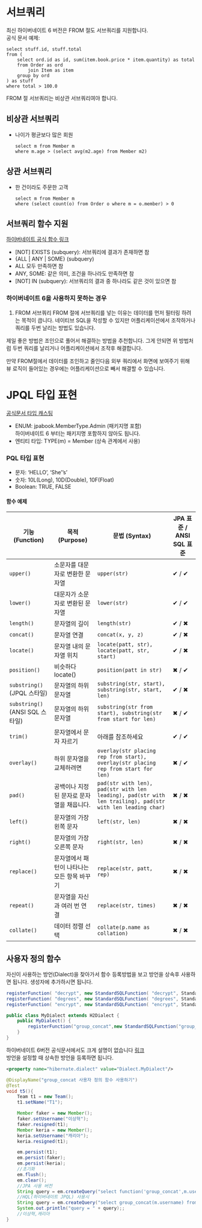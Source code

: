 # 서브쿼리 

최신 하이버네이트 6 버전은 FROM 절도 서브쿼리를 지원합니다.  
공식 문서 예제:  
```jpaql
select stuff.id, stuff.total
from (
    select ord.id as id, sum(item.book.price * item.quantity) as total
    from Order as ord
        join Item as item
    group by ord
) as stuff
where total > 100.0
```  
FROM 절 서브쿼리는 비상관 서브쿼리여야 합니다.  

## 비상관 서브쿼리 
+ 나이가 평균보다 많은 회원
    ```jpaql
    select m from Member m
    where m.age > (select avg(m2.age) from Member m2) 
    ```
## 상관 서브쿼리
+ 한 건이라도 주문한 고객
    ```jpaql
    select m from Member m
    where (select count(o) from Order o where m = o.member) > 0
    ```  

## 서브쿼리 함수 지원
[하이버네이트 공식 함수 링크](https://docs.jboss.org/hibernate/orm/6.4/querylanguage/html_single/Hibernate_Query_Language.html#conditional-expressions)  
+  [NOT] EXISTS (subquery): 서브쿼리에 결과가 존재하면 참  
+  {ALL | ANY | SOME} (subquery)  
+  ALL 모두 만족하면 참  
+  ANY, SOME: 같은 의미, 조건을 하나라도 만족하면 참  
+ [NOT] IN (subquery): 서브쿼리의 결과 중 하나라도 같은 것이 있으면 참  
  
### 하이버네이트 6을 사용하지 못하는 경우
1. FROM 서브쿼리
    FROM 절에 서브쿼리를 넣는 이유는 데이터를 먼저 필터링 하려는 목적이 큽니다. 
    네이티브 SQL을 작성할 수 있지만 어플리케이션에서 조작하거나 
    쿼리를 두번 날리는 방법도 있습니다.  
  
제일 좋은 방법은 조인으로 풀어서 해결하는 방법을 추천합니다. 
그게 안되면 위 방법처럼 두번 쿼리를 날리거나 어플리케이션에서 조작후 해결합니다.  
  
만약 FROM절에서 데이터를 조인하고 줄인다음 외부 쿼리에서 화면에 보여주기 위해 
뷰 로직이 들어있는 경우에는 어플리케이션으로 빼서 해결할 수 있습니다.  
  
# JPQL 타입 표현  
[공식문서 타입 캐스팅](https://docs.jboss.org/hibernate/orm/6.4/querylanguage/html_single/Hibernate_Query_Language.html#functions-typecasts)  

+ ENUM: jpabook.MemberType.Admin (패키지명 포함)  
    하이버네이트 6 부터는 패키지명 포함하지 않아도 됩니다.  
+ 엔티티 타입: TYPE(m) = Member (상속 관계에서 사용)   
### PQL 타입 표현
+ 문자: ‘HELLO’, ‘She’’s’
+ 숫자: 10L(Long), 10D(Double), 10F(Float)
+ Boolean: TRUE, FALSE
 
#### 함수 예제
| 기능 (Function)                | 목적 (Purpose)             | 문법 (Syntax)                                                                                                | JPA 표준 / ANSI SQL 표준 |
|------------------------------|--------------------------|------------------------------------------------------------------------------------------------------------|----------------------|
| `upper()`                    | 소문자를 대문자로 변환한 문자열        | `upper(str)`                                                                                               | ✔ / ✔                |
| `lower()`                    | 대문자가 소문자로 변환된 문자열        | `lower(str)`                                                                                               | ✔ / ✔                |
| `length()`                   | 문자열의 길이                  | `length(str)`                                                                                              | ✔ / ✖                |
| `concat()`                   | 문자열 연결                   | `concat(x, y, z)`                                                                                          | ✔ / ✖                |
| `locate()`                   | 문자열 내의 문자열 위치            | `locate(patt, str), locate(patt, str, start)`                                                              | ✔ / ✖                |
| `position()`                 | 비슷하다locate()             | `position(patt in str)`                                                                                    | ✖ / ✔                |
| `substring()` (JPQL 스타일)     | 문자열의 하위 문자열              | `substring(str, start), substring(str, start, len)`                                                        | ✔ / ✖                |
| `substring()` (ANSI SQL 스타일) | 문자열의 하위 문자열              | `substring(str from start), substring(str from start for len)`                                             | ✖ / ✔                |
| `trim()`                     | 문자열에서 문자 자르기             | 아래를 참조하세요                                                                                                  | ✔ / ✔                |
| `overlay()`                  | 하위 문자열을 교체하려면            | `overlay(str placing rep from start), overlay(str placing rep from start for len)`                         | ✖ / ✔                |
| `pad()`                      | 공백이나 지정된 문자로 문자열을 채웁니다.  | `pad(str with len), pad(str with len leading), pad(str with len trailing), pad(str with len leading char)` | ✖ / ✖                |
| `left()`                     | 문자열의 가장 왼쪽 문자            | `left(str, len)`                                                                                           | ✖ / ✖                |
| `right()`                    | 문자열의 가장 오른쪽 문자           | `right(str, len)`                                                                                          | ✖ / ✖                |
| `replace()`                  | 문자열에서 패턴이 나타나는 모든 항목 바꾸기 | `replace(str, patt, rep)`                                                                                  | ✖ / ✖                |
| `repeat()`                   | 문자열을 자신과 여러 번 연결         | `replace(str, times)`                                                                                      | ✖ / ✖                |
| `collate()`                  | 데이터 정렬 선택                | `collate(p.name as collation)`                                                                             | ✖ / ✖                |

## 사용자 정의 함수  

자신이 사용하는 방언(Dialect)을 찾아가서 함수 등록방법을 보고 방언을 상속후 사용하면 됩니다.
생성자에 추가하시면 됩니다.
```java
registerFunction( "decrypt", new StandardSQLFunction( "decrypt", StandardBasicTypes.BINARY ) );
registerFunction( "degrees", new StandardSQLFunction( "degrees", StandardBasicTypes.DOUBLE ) );
registerFunction( "encrypt", new StandardSQLFunction( "encrypt", StandardBasicTypes.BINARY ) );
```
```java
public class MyDialect extends H2Dialect {
    public MyDialect() {
        registerFunction("group_concat",new StandardSQLFunction("group_concat", StandardBasicTypes.STRING));
    } 
}
```  
하이버네이트 6버전 공식문서에서도 크게 설명이 없습니다 [링크](https://docs.jboss.org/hibernate/orm/6.4/querylanguage/html_single/Hibernate_Query_Language.html#user-defined-functions)  
방언을 설정할 때 상속한 방언을 등록하면 됩니다.
```xml
<property name="hibernate.dialect" value="Dialect.MyDialect"/>
```  
```java
@DisplayName("group_concat 사용자 정의 함수 사용하기")
@Test
void t5(){
    Team t1 = new Team();
    t1.setName("T1");

    Member faker = new Member();
    faker.setUsername("이상혁");
    faker.resigned(t1);
    Member keria = new Member();
    keria.setUsername("캐리아");
    keria.resigned(t1);

    em.persist(t1);
    em.persist(faker);
    em.persist(keria);
    //초기화
    em.flush();
    em.clear();
    //JPA 사용 버전
    String query = em.createQuery("select function('group_concat',m.username) from Member as m", String.class).getSingleResult();
    //HQL(하이버네이트 JPQL) 사용시
    String query = em.createQuery("select group_concat(m.username) from Member as m", String.class).getSingleResult();
    System.out.println("query = " + query);;
    //이상혁,캐리아
}
```
